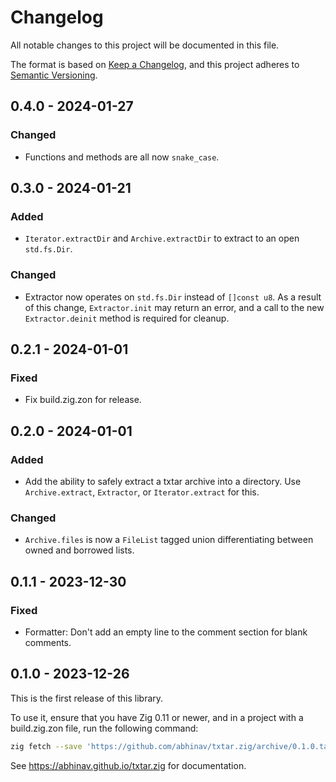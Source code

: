 # Changelog

All notable changes to this project will be documented in this file.

The format is based on [Keep a Changelog](https://keepachangelog.com/en/1.0.0/),
and this project adheres to [Semantic Versioning](https://semver.org/spec/v2.0.0.html).

## 0.4.0 - 2024-01-27
### Changed
- Functions and methods are all now `snake_case`.

## 0.3.0 - 2024-01-21
### Added
- `Iterator.extractDir` and `Archive.extractDir` to extract to an open `std.fs.Dir`.

### Changed
- Extractor now operates on `std.fs.Dir` instead of `[]const u8`.
  As a result of this change, `Extractor.init` may return an error,
  and a call to the new `Extractor.deinit` method is required for cleanup.

## 0.2.1 - 2024-01-01
### Fixed
- Fix build.zig.zon for release.

## 0.2.0 - 2024-01-01
### Added
- Add the ability to safely extract a txtar archive into a directory.
  Use `Archive.extract`, `Extractor`, or `Iterator.extract` for this.

### Changed
- `Archive.files` is now a `FileList` tagged union
  differentiating between owned and borrowed lists.

## 0.1.1 - 2023-12-30
### Fixed
- Formatter: Don't add an empty line to the comment section for blank comments.

## 0.1.0 - 2023-12-26

This is the first release of this library.

To use it, ensure that you have Zig 0.11 or newer,
and in a project with a build.zig.zon file,
run the following command:

```bash
zig fetch --save 'https://github.com/abhinav/txtar.zig/archive/0.1.0.tar.gz'
```

See <https://abhinav.github.io/txtar.zig> for documentation.

